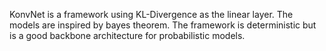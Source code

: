 KonvNet is a framework using KL-Divergence as the linear layer.
The models are inspired by bayes theorem. The framework is deterministic but is a good backbone architecture for probabilistic models.

